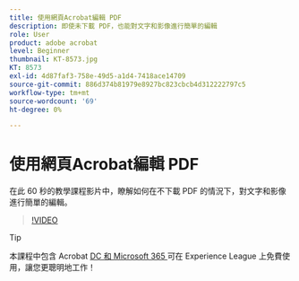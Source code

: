 ```yaml
---
title: 使用網頁Acrobat編輯 PDF
description: 即使未下載 PDF，也能對文字和影像進行簡單的編輯
role: User
product: adobe acrobat
level: Beginner
thumbnail: KT-8573.jpg
KT: 8573
exl-id: 4d87faf3-758e-49d5-a1d4-7418ace14709
source-git-commit: 886d374b81979e8927bc823cbcb4d312222797c5
workflow-type: tm+mt
source-wordcount: '69'
ht-degree: 0%

---
```


# 使用網頁Acrobat編輯 PDF

在此 60 秒的教學課程影片中，瞭解如何在不下載 PDF 的情況下，對文字和影像進行簡單的編輯。

>[!VIDEO](https://video.tv.adobe.com/v/336362?hidetitle=true)

>[!TIP]
>
>本課程中包含 Acrobat [ DC 和 Microsoft 365 ](https://experienceleague.adobe.com/?recommended=Acrobat-U-1-2021.microsoft365) 可在 Experience League 上免費使用，讓您更聰明地工作！
